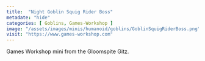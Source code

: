 ```yaml
---
title:  "Night Goblin Squig Rider Boss"
metadate: "hide"
categories: [ Goblins, Games-Workshop ]
image: "/assets/images/minis/humanoid/goblins/GoblinSquigRiderBoss.png"
visit: "https://www.games-workshop.com"
---
```

Games Workshop mini from the Gloomspite Gitz.